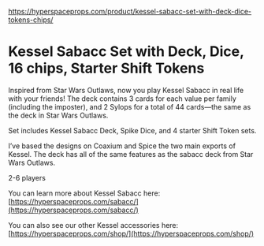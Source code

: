 https://hyperspaceprops.com/product/kessel-sabacc-set-with-deck-dice-tokens-chips/


# Kessel Sabacc Set with Deck, Dice, 16 chips, Starter Shift Tokens



Inspired from Star Wars Outlaws, now you play Kessel Sabacc in real life with your friends! The deck contains 3 cards for each value per family (including the imposter), and 2 Sylops for a total of 44 cards—the same as the deck in Star Wars Outlaws.

Set includes Kessel Sabacc Deck, Spike Dice, and 4 starter Shift Token sets.

I’ve based the designs on Coaxium and Spice the two main exports of Kessel. The deck has all of the same features as the sabacc deck from Star Wars Outlaws.

2-6 players

You can learn more about Kessel Sabacc here: [https://hyperspaceprops.com/sabacc/](https://hyperspaceprops.com/sabacc/)

You can also see our other Kessel accessories here: [https://hyperspaceprops.com/shop/](https://hyperspaceprops.com/shop/)
